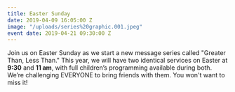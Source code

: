 ```yaml
---
title: Easter Sunday
date: 2019-04-09 16:05:00 Z
image: "/uploads/series%20graphic.001.jpeg"
event date: 2019-04-21 09:30:00 Z
---
```


Join us on Easter Sunday as we start a new message series called "Greater Than, Less Than."  This year, we will have two identical services on Easter at **9:30** and **11 am**, with full children’s programming available during both. We’re challenging EVERYONE to bring friends with them. You won't want to miss it!